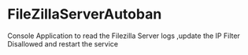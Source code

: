 # FileZillaServerAutoban
Console Application to read the Filezilla Server logs ,update the IP Filter Disallowed and restart the service
